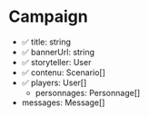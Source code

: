 # Campaign

- ✅ title: string
- ✅ bannerUrl: string
- ✅ storyteller: User
- ✅ contenu: Scenario[]
- ✅ players: User[]
  - personnages: Personnage[]
- messages: Message[]
